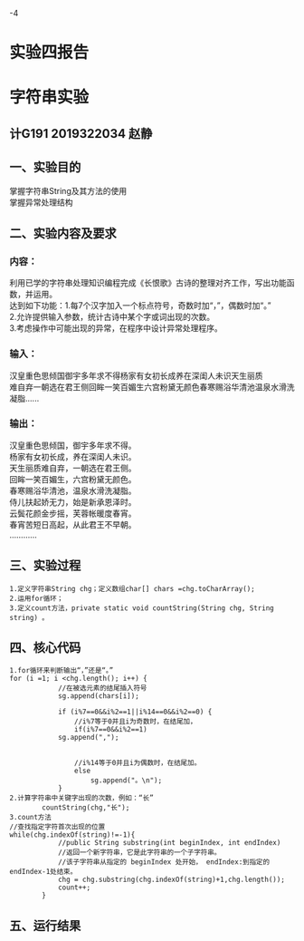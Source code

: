  -4  
# 实验四报告  
# 字符串实验  
## 计G191 2019322034 赵静  
## 一、实验目的  
掌握字符串String及其方法的使用  
掌握异常处理结构  
## 二、实验内容及要求  
### 内容：  
利用已学的字符串处理知识编程完成《长恨歌》古诗的整理对齐工作，写出功能函数，并运用。  
达到如下功能：1.每7个汉字加入一个标点符号，奇数时加“，”，偶数时加“。”  
2.允许提供输入参数，统计古诗中某个字或词出现的次数。  
3.考虑操作中可能出现的异常，在程序中设计异常处理程序。  
### 输入：  
汉皇重色思倾国御宇多年求不得杨家有女初长成养在深闺人未识天生丽质  
难自弃一朝选在君王侧回眸一笑百媚生六宫粉黛无颜色春寒赐浴华清池温泉水滑洗凝脂......  
### 输出：  
汉皇重色思倾国，御宇多年求不得。  
杨家有女初长成，养在深闺人未识。  
天生丽质难自弃，一朝选在君王侧。  
回眸一笑百媚生，六宫粉黛无颜色。  
春寒赐浴华清池，温泉水滑洗凝脂。  
侍儿扶起娇无力，始是新承恩泽时。  
云鬓花颜金步摇，芙蓉帐暖度春宵。  
春宵苦短日高起，从此君王不早朝。  
…………  
## 三、实验过程  
    1.定义字符串String chg；定义数组char[] chars =chg.toCharArray();  
    2.运用for循环；  
    3.定义count方法，private static void countString(String chg, String string) 。  
## 四、核心代码
    1.for循环来判断输出“，”还是“。”  
    for (i =1; i <chg.length(); i++) {
				//在被选元素的结尾插入符号
				sg.append(chars[i]);
			
				if (i%7==0&&i%2==1||i%14==0&&i%2==0) {
					//i%7等于0并且i为奇数时，在结尾加，
					if(i%7==0&&i%2==1)
				sg.append(",");
					
					
					//i%14等于0并且i为偶数时，在结尾加。
					else
						sg.append("。\n");
				}  
    2.计算字符串中关键字出现的次数，例如：“长”  
			countString(chg,"长");
    3.count方法  
    //查找指定字符首次出现的位置  
    while(chg.indexOf(string)!=-1){
				//public String substring(int beginIndex, int endIndex)
				//返回一个新字符串，它是此字符串的一个子字符串。
				//该子字符串从指定的 beginIndex 处开始， endIndex:到指定的 endIndex-1处结束。
				chg = chg.substring(chg.indexOf(string)+1,chg.length());    
	            count++;
			}
## 五、运行结果  
